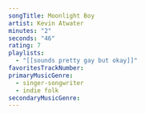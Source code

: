 ```yaml
---
songTitle: Moonlight Boy
artist: Kevin Atwater
minutes: "2"
seconds: "46"
rating: 7
playlists:
  - "[[sounds pretty gay but okay]]"
favoritesTrackNumber:
primaryMusicGenre:
  - singer-songwriter
  - indie folk
secondaryMusicGenre:
---
```

